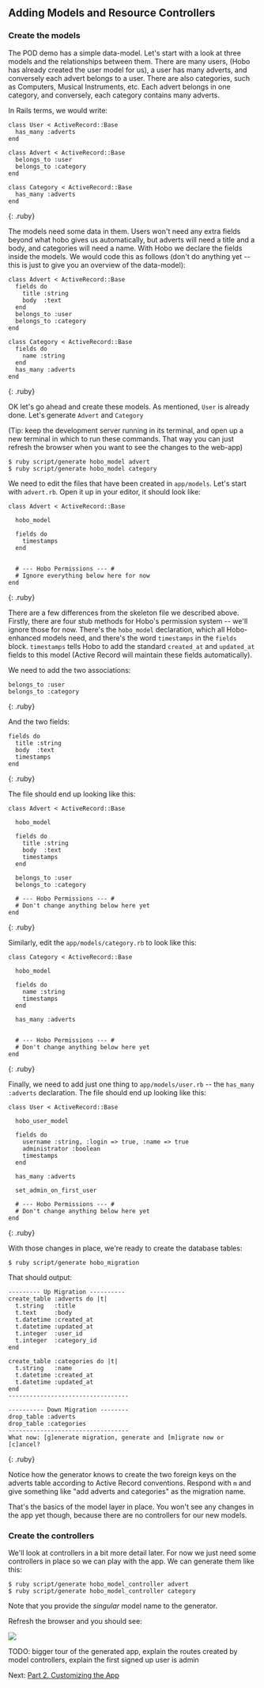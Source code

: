 ## Adding Models and Resource Controllers

### Create the models

The POD demo has a simple data-model. Let's start with a look at three models and the relationships between them. There are many users, (Hobo has already created the user model for us), a user has many adverts, and conversely each advert belongs to a user. There are also categories, such as Computers, Musical Instruments, etc. Each advert belongs in one category, and conversely, each category contains many adverts.

In Rails terms, we would write:

    class User < ActiveRecord::Base
      has_many :adverts
    end

    class Advert < ActiveRecord::Base
      belongs_to :user
      belongs_to :category
    end

    class Category < ActiveRecord::Base
      has_many :adverts
    end
{: .ruby}

The models need some data in them. Users won't need any extra fields beyond what hobo gives us automatically, but adverts will need a title and a body, and categories will need a name. With Hobo we declare the fields inside the models. We would code this as follows (don't do anything yet -- this is just to give you an overview of the data-model):

    class Advert < ActiveRecord::Base
      fields do
        title :string
        body  :text
      end
      belongs_to :user
      belongs_to :category
    end

    class Category < ActiveRecord::Base
      fields do
        name :string
      end
      has_many :adverts
    end
{: .ruby}

OK let's go ahead and create these models. As mentioned, `User` is already done. Let's generate `Advert` and `Category`

(Tip: keep the development server running in its terminal, and open up a new terminal in which to run these commands. That way you can just refresh the browser when you want to see the changes to the web-app)

    $ ruby script/generate hobo_model advert
    $ ruby script/generate hobo_model category

We need to edit the files that have been created in `app/models`. Let's start with `advert.rb`. Open it up in your editor, it should look like:

    class Advert < ActiveRecord::Base

      hobo_model

      fields do
        timestamps
      end


      # --- Hobo Permissions --- #
      # Ignore everything below here for now
    end
{: .ruby}
    
There are a few differences from the skeleton file we described above. Firstly, there are four stub methods for Hobo's permission system -- we'll ignore those for now. There's the `hobo_model` declaration, which all Hobo-enhanced models need, and there's the word `timestamps` in the `fields` block. `timestamps` tells Hobo to add the standard `created_at` and `updated_at` fields to this model (Active Record will maintain these fields automatically).

We need to add the two associations:

    belongs_to :user
    belongs_to :category
{: .ruby}

And the two fields:
    
    fields do
      title :string
      body  :text
      timestamps
    end
{: .ruby}
    
The file should end up looking like this:
    
    class Advert < ActiveRecord::Base

      hobo_model

      fields do
        title :string
        body  :text
        timestamps
      end

      belongs_to :user
      belongs_to :category

      # --- Hobo Permissions --- #
      # Don't change anything below here yet
    end
{: .ruby}

Similarly, edit the `app/models/category.rb` to look like this:

    class Category < ActiveRecord::Base

      hobo_model

      fields do
        name :string
        timestamps
      end

      has_many :adverts


      # --- Hobo Permissions --- #
      # Don't change anything below here yet
    end
{: .ruby}
    
Finally, we need to add just one thing to `app/models/user.rb` -- the `has_many :adverts` declaration. The file should end up looking like this:

    class User < ActiveRecord::Base

      hobo_user_model

      fields do
        username :string, :login => true, :name => true
        administrator :boolean
        timestamps
      end
  
      has_many :adverts

      set_admin_on_first_user

      # --- Hobo Permissions --- #
      # Don't change anything below here yet
    end
{: .ruby}
    
With those changes in place, we're ready to create the database tables:

    $ ruby script/generate hobo_migration
    
That should output:

    --------- Up Migration ----------
    create_table :adverts do |t|
      t.string   :title
      t.text     :body
      t.datetime :created_at
      t.datetime :updated_at
      t.integer  :user_id
      t.integer  :category_id
    end

    create_table :categories do |t|
      t.string   :name
      t.datetime :created_at
      t.datetime :updated_at
    end
    ----------------------------------

    ---------- Down Migration --------
    drop_table :adverts
    drop_table :categories
    ----------------------------------
    What now: [g]enerate migration, generate and [m]igrate now or [c]ancel?
{: .ruby}
    
Notice how the generator knows to create the two foreign keys on the adverts table according to Active Record conventions. Respond with `m` and give something like "add adverts and categories" as the migration name.

That's the basics of the model layer in place. You won't see any changes in the app yet though, because there are no controllers for our new models.

### Create the controllers

We'll look at controllers in a bit more detail later. For now we just need some controllers in place so we can play with the app. We can generate them like this:

    $ ruby script/generate hobo_model_controller advert
    $ ruby script/generate hobo_model_controller category
    
Note that you provide the *singular* model name to the generator.

Refresh the browser and you should see:

<img src="/images/tutorial/front-with-models.png">

TODO: bigger tour of the generated app, explain the routes created by model controllers, explain the first signed up user is admin

Next: [Part 2. Customizing the App](/pod-tutorial/2-customizing-the-app)